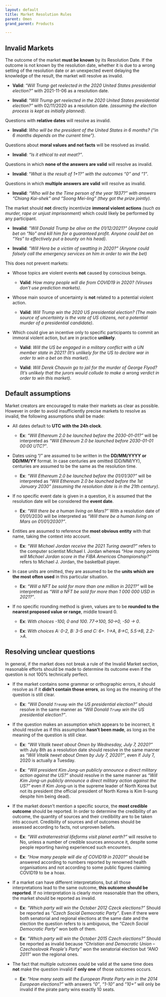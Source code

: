 ```yaml
---
layout: default
title: Market Resolution Rules
parent: Omen
grand_parent: Products

---
```


## Invalid Markets 

The outcome of the market **must be known** by its Resolution Date. If the outcome is not known by the resolution date, whether it is due to a wrong setting of the resolution date or an unexpected event delaying the knowledge of the result, the market will resolve as invalid. 
- **Valid**: “*Will Trump get reelected in the 2020 United States presidential election?”* with 2021-11-06 as a resolution date. 

- **Invalid**: “*Will Trump get reelected in the 2020 United States presidential election?”* with 02/11/2020 as a resolution date. *(assuming the election process is kept as initially planned)*.

Questions with **relative dates** will resolve as invalid. 

- **Invalid**: *Who will be the president of the United States in 6 months? (“in 6 months depends on the current time”)*. 

Questions about **moral values and not facts** will be resolved as invalid. 

- **Invalid**: *“Is it ethical to eat meat?”*. 

Questions in which **none of the answers are valid** will resolve as invalid. 

- **Invalid**: “*What is the result of 1+1?” with the outcomes “0” and “1”*. 

Questions in which **multiple answers are valid** will resolve as invalid. 

- **Invalid**: *“Who will be the Time person of the year 1937?” with answers “Chiang Kai-shek” and “Soong Mei-ling” (they got the prize jointly).* 

The market should **not** directly incentivize **immoral violent actions** *(such as murder, rape or unjust imprisonment)* which could likely be performed by any participant. 

- **Invalid**: *"Will Donald Trump be alive on the 01/12/2021?" (Anyone could bet on “No” and kill him for a guaranteed profit. Anyone could bet on “Yes” to effectively put a bounty on his head)*. 

- **Invalid**: *"Will Hera be a victim of swatting in 2020?" (Anyone could falsely call the emergency services on him in order to win the bet)* 

This does not prevent markets: 

 - Whose topics are violent events **not** caused by conscious beings. 
 
    - **Valid**: *How many people will die from COVID19 in 2020? (Viruses don’t use prediction markets)*. 

  - Whose main source of uncertainty is **not** related to a potential violent action. 
  
      -  **Valid**: *Will Trump win the 2020 US presidential election? (The main source of uncertainty is the vote of US citizens, not a potential murder of a presidential candidate)*. 

  - Which could give an incentive only to specific participants to commit an immoral violent action, but are in practice **unlikely**. 
  
      -  **Valid**: *Will the US be engaged in a military conflict with a UN member state in 2021? (It’s unlikely for the US to declare war in order to win a bet on this market)*. 
      
    -   **Valid**: *Will Derek Chauvin go to jail for the murder of George Flyod? (It’s unlikely that the jurors would collude to make a wrong verdict in order to win this market)*. 

## Default assumptions 

Market creators are encouraged to make their markets as clear as possible. However in order to avoid insufficiently precise markets to resolve as invalid, the following assumptions shall be made: 

- All dates default to **UTC with the 24h clock**. 
    - **Ex**: *“Will Ethereum 2.0 be launched before the 2030-01-01?”* will be interpreted as *“Will Ethereum 2.0 be launched before 2030-01-01 00:00 UTC?”*. 

- Dates using “/” are assumed to be written in the **DD/MM/YYYY or DD/MM/YY** format. In case centuries are omitted (DD/MM/YY), centuries are assumed to be the same as the resolution time. 
    - **Ex**: *“Will Ethereum 2.0 be launched before the 01/01/30?”* will be interpreted as *“Will Ethereum 2.0 be launched before the 1st January 2030” (assuming the resolution date is in the 21th century)*. 

- If no specific event date is given in a question, it is assumed that the resolution date will be considered the **event date**. 
    - **Ex**: *“Will there be a human living on Mars?”* With a resolution date of 01/01/2030 will be interpreted as *“Will there be a human living on Mars on 01/01/2030?”*. 

- Entities are assumed to reference the **most obvious entity** with that name, taking the context into account. 
    - **Ex**: *“Will Michael Jordan receive the 2021 Turing award?”* refers to the computer scientist Michael I. Jordan whereas *“How many points will Michael Jordan score in the FIBA Americas Championship?”* refers to Michael J. Jordan, the basketball player. 

- In case units are omitted, they are assumed to be the **units which are the most often used** in this particular situation. 
  - **Ex**: *“Will a NFT be sold for more than one million in 2021?”* will be interpreted as *“Will a NFT be sold for more than 1 000 000 USD in 2021?”*. 

- If no specific rounding method is given, values are to be **rounded to the nearest proposed value or range**, middle toward 0. 
    - **Ex**: *With choices -100, 0 and 100. 77->100, 50->0, -50 -> 0*. 
    
    - **Ex**: *With choices A: 0-2, B: 3-5 and C: 6+. 1->A, 8->C, 5.5->B, 2.2->A*. 

## Resolving unclear questions 

In general, if the market does not break a rule of the Invalid Market section, reasonable efforts should be made to determine its outcome even if the question is not 100% technically perfect. 

- If the market contains some grammar or orthographic errors, it should resolve as if it **didn’t contain those errors**, as long as the meaning of the question is still clear. 
    - **Ex**: *“Will Donald `Treump` win the US presidential election?”* should resolve in the same manner as *“Will Donald `Trump` win the US presidential election?”*. 

- If the question makes an assumption which appears to be incorrect, it should resolve as if this assumption **hasn’t been made**, as long as the meaning of the question is still clear. 
    - **Ex**: *“Will Vitalik tweet about Omen by Wednesday, July 7, 2020?”* with July 8th as a resolution date should resolve in the same manner as *“Will Vitalik tweet about Omen by July 7, 2020?”*, even if July 7, 2020 is actually a Tuesday. 
    
    - **Ex**: *“Will president Kim Jong-un publicly announce a direct military action against the US?”* should resolve in the same manner as *“Will Kim Jong-un publicly announce a direct military action against the US?”* even if Kim Jong-un is the supreme leader of North Korea but not its president (the official president of North Korea is Kim Il-sung despite him being dead). 

- If the market doesn’t mention a specific source, the **most credible outcome** should be reported. In order to determine the credibility of an outcome, the quantity of sources and their credibility are to be taken into account. Credibility of sources and of outcomes should be assessed according to facts, not unproven beliefs. 

  - **Ex**: *“Will extraterrestrial lifeforms visit planet earth?”* will resolve to No, unless a number of credible sources announce it, despite some people reporting having experienced such encounters.   
    
  - **Ex**: *“How many people will die of COVID19 in 2020?”* should be answered according to numbers reported by renowned health organisations and not according to some public figures claiming COVID19 to be a hoax. 

- If a market can have different interpretations, but all those interpretations lead to the same outcome, **this outcome should be reported**. If no interpretation is clearly more reasonable than the others, the market should be reported as invalid. 

    - **Ex**: *“Which party will win the October 2012 Czeck elections?”* Should be reported as *“Czech Social Democratic Party”*. Even if there were both senatorial and regional elections at the same date and the election the question refers to is ambiguous, the *“Czech Social Democratic Party”* won both of them. 

    - **Ex**: *“Which party will win the October 2015 Czech elections?”* Should be reported as invalid because *“Christian and Democratic Union – Czechoslovak People's Party”* won the senatorial election but *“ANO 2011”* won the regional ones. 

- The fact that multiple outcomes could be valid at the same time does **not** make the question invalid if **only one** of those outcomes occurs. 

    - **Ex**: *“How many seats will the European Pirate Party win in the 2014 European elections?”* with answers *“0”*, *“1-10”* and *“10+”* will only be invalid if the pirate party wins exactly 10 seats.